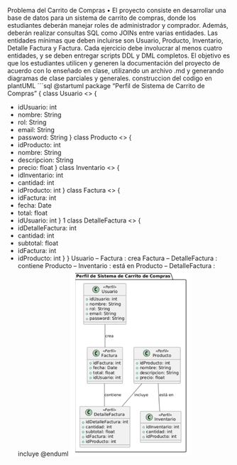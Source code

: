 Problema del Carrito de Compras
• El proyecto consiste en desarrollar una base de datos para un sistema de
carrito de compras, donde los estudiantes deberán manejar roles de administrador y comprador. Además, deberán realizar consultas SQL como
JOINs entre varias entidades. Las entidades mínimas que deben incluirse
son Usuario, Producto, Inventario, Detalle Factura y Factura. Cada ejercicio debe involucrar al menos cuatro entidades, y se deben entregar scripts
DDL y DML completos. El objetivo es que los estudiantes utilicen y
generen la documentación del proyecto de acuerdo con lo enseñado en
clase, utilizando un archivo .md y generando diagramas de clase parciales
y generales.
construccion del codigo en plantUML
´´´sql @startuml
package “Perfil de Sistema de Carrito de Compras” {
class Usuario <<Perfil>> {
+ idUsuario: int
+ nombre: String
+ rol: String
+ email: String
+ password: String
}
class Producto <<Perfil>> {
+ idProducto: int
+ nombre: String
+ descripcion: String
+ precio: float
}
class Inventario <<Perfil>> {
+ idInventario: int
+ cantidad: int
+ idProducto: int
}
class Factura <<Perfil>> {
+ idFactura: int
+ fecha: Date
+ total: float
+ idUsuario: int
}
1
class DetalleFactura <<Perfil>> {
+ idDetalleFactura: int
+ cantidad: int
+ subtotal: float
+ idFactura: int
+ idProducto: int
}
}
Usuario – Factura : crea Factura – DetalleFactura : contiene Producto – Inventario : está en Producto – DetalleFactura : incluye
@enduml
![diagrama](/diagrama_estructural/diagrama_perfil/diagrama.png)